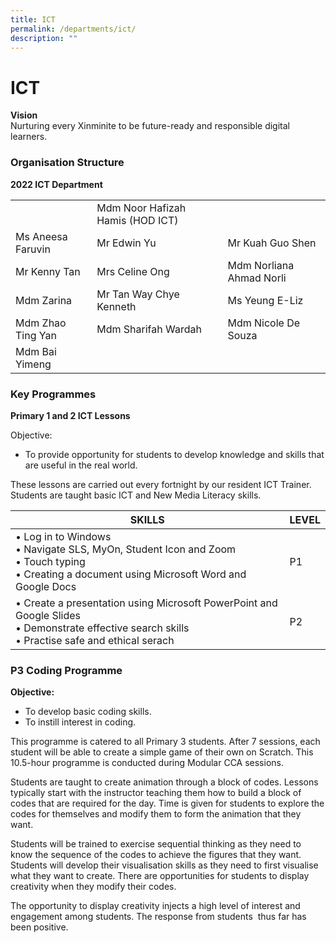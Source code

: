 ```yaml
---
title: ICT
permalink: /departments/ict/
description: ""
---
```

# **ICT**

**Vision**   
Nurturing every Xinminite to be future-ready and responsible digital learners.

### Organisation Structure

**2022 ICT Department**

|  	|  	|  	|
|---	|---	|---	|
| 	| Mdm Noor Hafizah Hamis (HOD ICT) 	|  	|
| Ms Aneesa Faruvin 	| Mr Edwin Yu 	| Mr Kuah Guo Shen 	|
| Mr Kenny Tan 	| Mrs Celine Ong 	| Mdm Norliana Ahmad Norli 	|
| Mdm Zarina 	| Mr Tan Way Chye Kenneth 	| Ms Yeung E-Liz 	|
| Mdm Zhao Ting Yan 	| Mdm Sharifah Wardah 	| Mdm Nicole De Souza 	|
| Mdm Bai Yimeng 	|  	|  	|

### Key Programmes

**Primary 1 and 2 ICT Lessons**

Objective:

*   To provide opportunity for students to develop knowledge and skills that are useful in the real world.

These lessons are carried out every fortnight by our resident ICT Trainer. Students are taught basic ICT and New Media Literacy skills.

| SKILLS 	| LEVEL 	|
|---	|---	|
| • Log in to Windows<br>• Navigate SLS, MyOn, Student Icon and Zoom<br>• Touch typing<br>• Creating a document using Microsoft Word and Google Docs 	| P1 	|
| • Create a presentation using Microsoft PowerPoint and Google Slides<br>• Demonstrate effective search skills<br>• Practise safe and ethical serach 	| P2 	|


### P3 Coding Programme

**Objective:**

*   To develop basic coding skills.
*   To instill interest in coding.

This programme is catered to all Primary 3 students. After 7 sessions, each student will be able to create a simple game of their own on Scratch. This 10.5-hour programme is conducted during Modular CCA sessions.

Students are taught to create animation through a block of codes. Lessons typically start with the instructor teaching them how to build a block of codes that are required for the day. Time is given for students to explore the codes for themselves and modify them to form the animation that they want.

Students will be trained to exercise sequential thinking as they need to know the sequence of the codes to achieve the figures that they want. Students will develop their visualisation skills as they need to first visualise what they want to create. There are opportunities for students to display creativity when they modify their codes.

The opportunity to display creativity injects a high level of interest and engagement among students. The response from students  thus far has been positive.